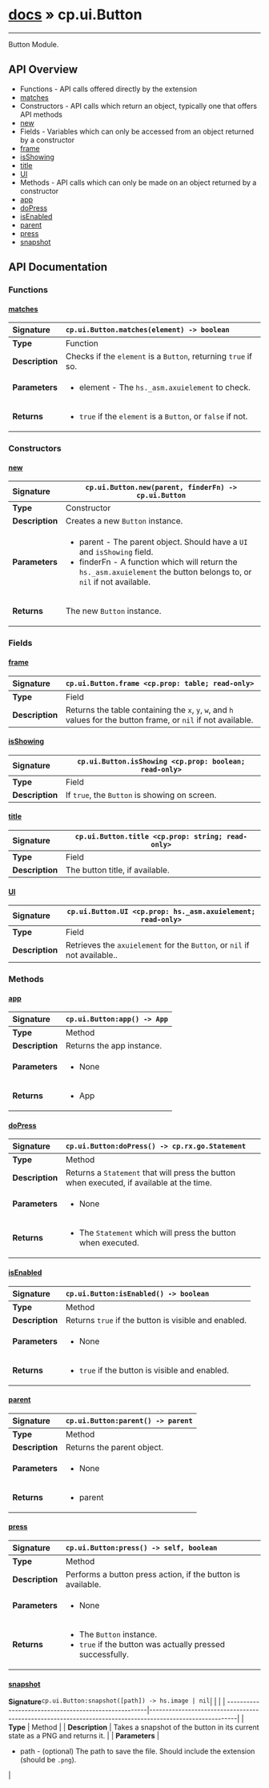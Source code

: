 # [docs](index.md) » cp.ui.Button
---

Button Module.

## API Overview
* Functions - API calls offered directly by the extension
 * [matches](#matches)
* Constructors - API calls which return an object, typically one that offers API methods
 * [new](#new)
* Fields - Variables which can only be accessed from an object returned by a constructor
 * [frame](#frame)
 * [isShowing](#isshowing)
 * [title](#title)
 * [UI](#ui)
* Methods - API calls which can only be made on an object returned by a constructor
 * [app](#app)
 * [doPress](#dopress)
 * [isEnabled](#isenabled)
 * [parent](#parent)
 * [press](#press)
 * [snapshot](#snapshot)

## API Documentation

### Functions

#### [matches](#matches)
| <span style="float: left;">**Signature**</span> | <span style="float: left;">`cp.ui.Button.matches(element) -> boolean` </span>                                                          |
| -----------------------------------------------------|---------------------------------------------------------------------------------------------------------|
| **Type**                                             | Function |
| **Description**                                      | Checks if the `element` is a `Button`, returning `true` if so. |
| **Parameters**                                       | <ul><li>element      - The <code>hs._asm.axuielement</code> to check.</li></ul> |
| **Returns**                                          | <ul><li><code>true</code> if the <code>element</code> is a <code>Button</code>, or <code>false</code> if not.</li></ul> |

### Constructors

#### [new](#new)
| <span style="float: left;">**Signature**</span> | <span style="float: left;">`cp.ui.Button.new(parent, finderFn) -> cp.ui.Button` </span>                                                          |
| -----------------------------------------------------|---------------------------------------------------------------------------------------------------------|
| **Type**                                             | Constructor |
| **Description**                                      | Creates a new `Button` instance. |
| **Parameters**                                       | <ul><li>parent       - The parent object. Should have a <code>UI</code> and <code>isShowing</code> field.</li><li>finderFn     - A function which will return the <code>hs._asm.axuielement</code> the button belongs to, or <code>nil</code> if not available.</li></ul> |
| **Returns**                                          | <p>The new <code>Button</code> instance.</p> |

### Fields

#### [frame](#frame)
| <span style="float: left;">**Signature**</span> | <span style="float: left;">`cp.ui.Button.frame <cp.prop: table; read-only>` </span>                                                          |
| -----------------------------------------------------|---------------------------------------------------------------------------------------------------------|
| **Type**                                             | Field |
| **Description**                                      | Returns the table containing the `x`, `y`, `w`, and `h` values for the button frame, or `nil` if not available. |

#### [isShowing](#isshowing)
| <span style="float: left;">**Signature**</span> | <span style="float: left;">`cp.ui.Button.isShowing <cp.prop: boolean; read-only>` </span>                                                          |
| -----------------------------------------------------|---------------------------------------------------------------------------------------------------------|
| **Type**                                             | Field |
| **Description**                                      | If `true`, the `Button` is showing on screen. |

#### [title](#title)
| <span style="float: left;">**Signature**</span> | <span style="float: left;">`cp.ui.Button.title <cp.prop: string; read-only>` </span>                                                          |
| -----------------------------------------------------|---------------------------------------------------------------------------------------------------------|
| **Type**                                             | Field |
| **Description**                                      | The button title, if available. |

#### [UI](#ui)
| <span style="float: left;">**Signature**</span> | <span style="float: left;">`cp.ui.Button.UI <cp.prop: hs._asm.axuielement; read-only>` </span>                                                          |
| -----------------------------------------------------|---------------------------------------------------------------------------------------------------------|
| **Type**                                             | Field |
| **Description**                                      | Retrieves the `axuielement` for the `Button`, or `nil` if not available.. |

### Methods

#### [app](#app)
| <span style="float: left;">**Signature**</span> | <span style="float: left;">`cp.ui.Button:app() -> App` </span>                                                          |
| -----------------------------------------------------|---------------------------------------------------------------------------------------------------------|
| **Type**                                             | Method |
| **Description**                                      | Returns the app instance. |
| **Parameters**                                       | <ul><li>None</li></ul> |
| **Returns**                                          | <ul><li>App</li></ul> |

#### [doPress](#dopress)
| <span style="float: left;">**Signature**</span> | <span style="float: left;">`cp.ui.Button:doPress() -> cp.rx.go.Statement` </span>                                                          |
| -----------------------------------------------------|---------------------------------------------------------------------------------------------------------|
| **Type**                                             | Method |
| **Description**                                      | Returns a `Statement` that will press the button when executed, if available at the time. |
| **Parameters**                                       | <ul><li>None</li></ul> |
| **Returns**                                          | <ul><li>The <code>Statement</code> which will press the button when executed.</li></ul> |

#### [isEnabled](#isenabled)
| <span style="float: left;">**Signature**</span> | <span style="float: left;">`cp.ui.Button:isEnabled() -> boolean` </span>                                                          |
| -----------------------------------------------------|---------------------------------------------------------------------------------------------------------|
| **Type**                                             | Method |
| **Description**                                      | Returns `true` if the button is visible and enabled. |
| **Parameters**                                       | <ul><li>None</li></ul> |
| **Returns**                                          | <ul><li><code>true</code> if the button is visible and enabled.</li></ul> |

#### [parent](#parent)
| <span style="float: left;">**Signature**</span> | <span style="float: left;">`cp.ui.Button:parent() -> parent` </span>                                                          |
| -----------------------------------------------------|---------------------------------------------------------------------------------------------------------|
| **Type**                                             | Method |
| **Description**                                      | Returns the parent object. |
| **Parameters**                                       | <ul><li>None</li></ul> |
| **Returns**                                          | <ul><li>parent</li></ul> |

#### [press](#press)
| <span style="float: left;">**Signature**</span> | <span style="float: left;">`cp.ui.Button:press() -> self, boolean` </span>                                                          |
| -----------------------------------------------------|---------------------------------------------------------------------------------------------------------|
| **Type**                                             | Method |
| **Description**                                      | Performs a button press action, if the button is available. |
| **Parameters**                                       | <ul><li>None</li></ul> |
| **Returns**                                          | <ul><li>The <code>Button</code> instance.</li><li><code>true</code> if the button was actually pressed successfully.</li></ul> |

#### [snapshot](#snapshot)
| <span style="float: left;">**Signature**</span> | <span style="float: left;">`cp.ui.Button:snapshot([path]) -> hs.image | nil` </span>                                                          |
| -----------------------------------------------------|---------------------------------------------------------------------------------------------------------|
| **Type**                                             | Method |
| **Description**                                      | Takes a snapshot of the button in its current state as a PNG and returns it. |
| **Parameters**                                       | <ul><li>path     - (optional) The path to save the file. Should include the extension (should be <code>.png</code>).</li></ul> |

